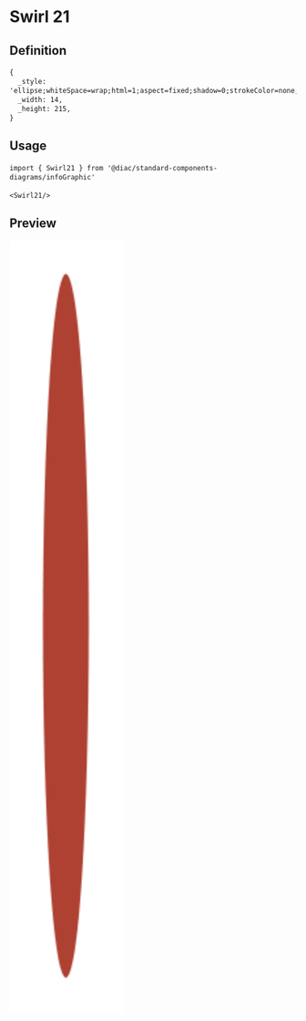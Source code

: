 # Swirl 21

## Definition

```
{
  _style: 'ellipse;whiteSpace=wrap;html=1;aspect=fixed;shadow=0;strokeColor=none;fillColor=#AE4132;fontSize=17;fontColor=#FFFFFF;align=center;fontStyle=1;rounded=0;',
  _width: 14,
  _height: 215,
}
```

## Usage

```
import { Swirl21 } from '@diac/standard-components-diagrams/infoGraphic'

<Swirl21/>
```

## Preview

<img src="./swirl-21.png" width="200"/>
